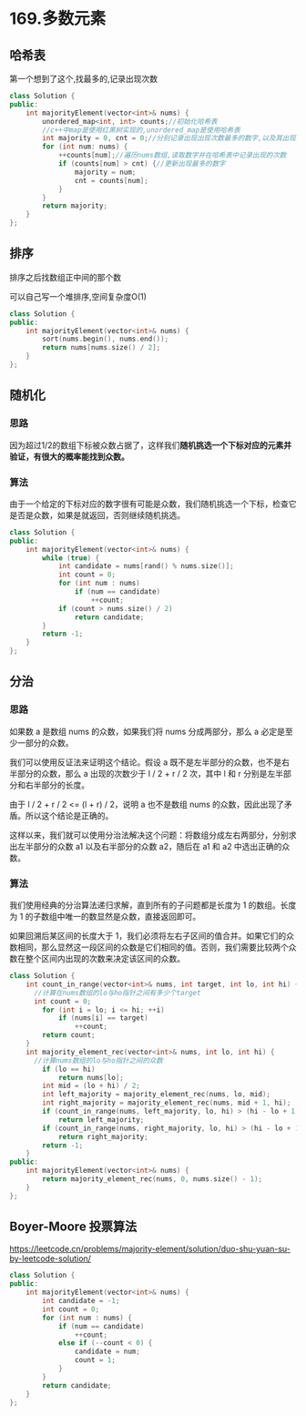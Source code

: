 # 169.多数元素

## 哈希表

第一个想到了这个,找最多的,记录出现次数

```c++
class Solution {
public:
    int majorityElement(vector<int>& nums) {
        unordered_map<int, int> counts;//初始化哈希表
        //c++中map是使用红黑树实现的,unordered_map是使用哈希表
        int majority = 0, cnt = 0;//分别记录出现出现次数最多的数字,以及其出现的次数
        for (int num: nums) {
            ++counts[num];//遍历nums数组,读取数字并在哈希表中记录出现的次数
            if (counts[num] > cnt) {//更新出现最多的数字
                majority = num;
                cnt = counts[num];
            }
        }
        return majority;
    }
};
```
## 排序

排序之后找数组正中间的那个数

可以自己写一个堆排序,空间复杂度O(1)

```c++
class Solution {
public:
    int majorityElement(vector<int>& nums) {
        sort(nums.begin(), nums.end());
        return nums[nums.size() / 2];
    }
};
```

## 随机化

### 思路

因为超过1/2的数组下标被众数占据了，这样我们**随机挑选一个下标对应的元素并验证，有很大的概率能找到众数。**

### 算法

由于一个给定的下标对应的数字很有可能是众数，我们随机挑选一个下标，检查它是否是众数，如果是就返回，否则继续随机挑选。

```c++
class Solution {
public:
    int majorityElement(vector<int>& nums) {
        while (true) {
            int candidate = nums[rand() % nums.size()];
            int count = 0;
            for (int num : nums)
                if (num == candidate)
                    ++count;
            if (count > nums.size() / 2)
                return candidate;
        }
        return -1;
    }
};
```

## 分治

### 思路

如果数 a 是数组 nums 的众数，如果我们将 nums 分成两部分，那么 a 必定是至少一部分的众数。

我们可以使用反证法来证明这个结论。假设 a 既不是左半部分的众数，也不是右半部分的众数，那么 a 出现的次数少于 l / 2 + r / 2 次，其中 l 和 r 分别是左半部分和右半部分的长度。

由于 l / 2 + r / 2 <= (l + r) / 2，说明 a 也不是数组 nums 的众数，因此出现了矛盾。所以这个结论是正确的。

这样以来，我们就可以使用分治法解决这个问题：将数组分成左右两部分，分别求出左半部分的众数 a1 以及右半部分的众数 a2，随后在 a1 和 a2 中选出正确的众数。

### 算法

我们使用经典的分治算法递归求解，直到所有的子问题都是长度为 1 的数组。长度为 1 的子数组中唯一的数显然是众数，直接返回即可。

如果回溯后某区间的长度大于 1，我们必须将左右子区间的值合并。如果它们的众数相同，那么显然这一段区间的众数是它们相同的值。否则，我们需要比较两个众数在整个区间内出现的次数来决定该区间的众数。

```c++
class Solution {
    int count_in_range(vector<int>& nums, int target, int lo, int hi) {
      //计算在nums数组的lo与ho指针之间有多少个target  
      int count = 0;
        for (int i = lo; i <= hi; ++i)
            if (nums[i] == target)
                ++count;
        return count;
    }
    int majority_element_rec(vector<int>& nums, int lo, int hi) {
      //计算nums数组的lo与ho指针之间的众数
        if (lo == hi)
            return nums[lo];
        int mid = (lo + hi) / 2;
        int left_majority = majority_element_rec(nums, lo, mid);
        int right_majority = majority_element_rec(nums, mid + 1, hi);
        if (count_in_range(nums, left_majority, lo, hi) > (hi - lo + 1) / 2)
            return left_majority;
        if (count_in_range(nums, right_majority, lo, hi) > (hi - lo + 1) / 2)
            return right_majority;
        return -1;
    }
public:
    int majorityElement(vector<int>& nums) {
        return majority_element_rec(nums, 0, nums.size() - 1);
    }
};
```

## Boyer-Moore 投票算法

https://leetcode.cn/problems/majority-element/solution/duo-shu-yuan-su-by-leetcode-solution/

```c++
class Solution {
public:
    int majorityElement(vector<int>& nums) {
        int candidate = -1;
        int count = 0;
        for (int num : nums) {
            if (num == candidate)
                ++count;
            else if (--count < 0) {
                candidate = num;
                count = 1;
            }
        }
        return candidate;
    }
};
```